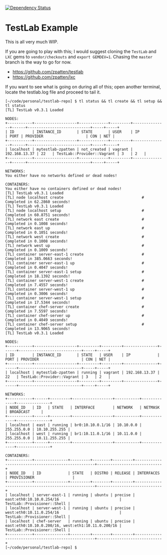 [![Dependency Status](https://gemnasium.com/zpatten/testlab-repo.png)](https://gemnasium.com/zpatten/testlab-repo)

# TestLab Example

This is all very much WIP.

If you are going to play with this; I would suggest cloning the `TestLab` and `LXC` gems to `vendor/checkouts` and `export GEMDEV=1`.  Chasing the `master` branch is the way to go for now.

* https://github.com/zpatten/testlab
* https://github.com/zpatten/lxc

If you want to see what is going on during all of this; open another terminal, locate the testlab.log file and proceed to tail it.

    [~/code/personal/testlab-repo] $ tl status && tl create && tl setup && tl status
    [TL] TestLab v0.3.1 Loaded

    NODES:
    +-----------+-------------------+-------------+---------+---------------+------+----------------------------+-----+-----+
    | ID        | INSTANCE_ID       | STATE       | USER    | IP            | PORT | PROVIDER                   | CON | NET |
    +-----------+-------------------+-------------+---------+---------------+------+----------------------------+-----+-----+
    | localhost | mytestlab-zpatten | not_created | vagrant | 192.168.13.37 | 22   | TestLab::Provider::Vagrant | 3   | 2   |
    +-----------+-------------------+-------------+---------+---------------+------+----------------------------+-----+-----+

    NETWORKS:
    You either have no networks defined or dead nodes!

    CONTAINERS:
    You either have no containers defined or dead nodes!
    [TL] TestLab v0.3.1 Loaded
    [TL] node localhost create                                   # Completed in 62.2860 seconds!
    [TL] TestLab v0.3.1 Loaded
    [TL] node localhost setup                                    # Completed in 60.8751 seconds!
    [TL] network east create                                     # Completed in 0.1008 seconds!
    [TL] network east up                                         # Completed in 0.1051 seconds!
    [TL] network west create                                     # Completed in 0.1008 seconds!
    [TL] network west up                                         # Completed in 0.1009 seconds!
    [TL] container server-east-1 create                          # Completed in 385.0663 seconds!
    [TL] container server-east-1 up                              # Completed in 0.4047 seconds!
    [TL] container server-east-1 setup                           # Completed in 18.1392 seconds!
    [TL] container server-west-1 create                          # Completed in 7.4557 seconds!
    [TL] container server-west-1 up                              # Completed in 0.3006 seconds!
    [TL] container server-west-1 setup                           # Completed in 17.5344 seconds!
    [TL] container chef-server create                            # Completed in 7.5597 seconds!
    [TL] container chef-server up                                # Completed in 0.4049 seconds!
    [TL] container chef-server setup                             # Completed in 13.9065 seconds!
    [TL] TestLab v0.3.1 Loaded

    NODES:
    +-----------+-------------------+---------+---------+---------------+------+----------------------------+-----+-----+
    | ID        | INSTANCE_ID       | STATE   | USER    | IP            | PORT | PROVIDER                   | CON | NET |
    +-----------+-------------------+---------+---------+---------------+------+----------------------------+-----+-----+
    | localhost | mytestlab-zpatten | running | vagrant | 192.168.13.37 | 22   | TestLab::Provider::Vagrant | 3   | 2   |
    +-----------+-------------------+---------+---------+---------------+------+----------------------------+-----+-----+

    NETWORKS:
    +-----------+------+---------+------------------+-----------+-------------+---------------+
    | NODE_ID   | ID   | STATE   | INTERFACE        | NETWORK   | NETMASK     | BROADCAST     |
    +-----------+------+---------+------------------+-----------+-------------+---------------+
    | localhost | east | running | br0:10.10.0.1/16 | 10.10.0.0 | 255.255.0.0 | 10.10.255.255 |
    | localhost | west | running | br1:10.11.0.1/16 | 10.11.0.0 | 255.255.0.0 | 10.11.255.255 |
    +-----------+------+---------+------------------+-----------+-------------+---------------+

    CONTAINERS:
    +-----------+---------------+---------+--------+---------+----------------------------------------------------+-----------------------------+
    | NODE_ID   | ID            | STATE   | DISTRO | RELEASE | INTERFACES                                         | PROVISIONER                 |
    +-----------+---------------+---------+--------+---------+----------------------------------------------------+-----------------------------+
    | localhost | server-east-1 | running | ubuntu | precise | east:eth0:10.10.0.254/16                           | TestLab::Provisioner::Shell |
    | localhost | server-west-1 | running | ubuntu | precise | west:eth0:10.11.0.254/16                           | TestLab::Provisioner::Shell |
    | localhost | chef-server   | running | ubuntu | precise | east:eth0:10.10.0.200/16, west:eth1:10.11.0.200/16 | TestLab::Provisioner::Shell |
    +-----------+---------------+---------+--------+---------+----------------------------------------------------+-----------------------------+
    [~/code/personal/testlab-repo] $

